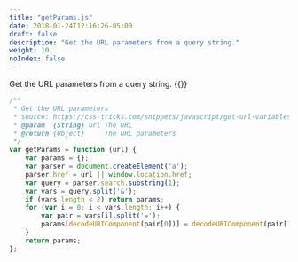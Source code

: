 ```yaml
---
title: "getParams.js"
date: 2018-01-24T12:16:26-05:00
draft: false
description: "Get the URL parameters from a query string."
weight: 10
noIndex: false
---
```


Get the URL parameters from a query string. {{<learn-how hash="get-all-query-string-parameters">}}

```js
/**
 * Get the URL parameters
 * source: https://css-tricks.com/snippets/javascript/get-url-variables/
 * @param  {String} url The URL
 * @return {Object}     The URL parameters
 */
var getParams = function (url) {
	var params = {};
	var parser = document.createElement('a');
	parser.href = url || window.location.href;
	var query = parser.search.substring(1);
	var vars = query.split('&');
	if (vars.length < 2) return params;
	for (var i = 0; i < vars.length; i++) {
		var pair = vars[i].split('=');
		params[decodeURIComponent(pair[0])] = decodeURIComponent(pair[1]);
	}
	return params;
};
```